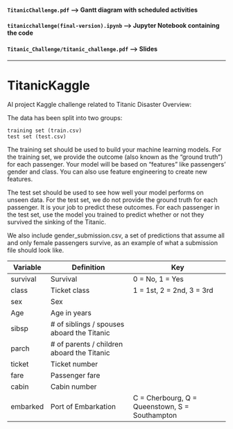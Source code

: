 
#### `TitanicChallenge.pdf`                      --> Gantt diagram with scheduled activities
#### `titanicchallenge(final-version).ipynb`     --> Jupyter Notebook containing the code
#### `Titanic_Challenge/titanic_challenge.pdf`   --> Slides

-------------------------------------------------------------------------------------------------------------------------
# TitanicKaggle
AI project Kaggle challenge related to Titanic Disaster
Overview:

The data has been split into two groups:

    training set (train.csv)
    test set (test.csv)

The training set should be used to build your machine learning models. For the training set, we provide the outcome (also known as the “ground truth”) for each passenger. Your model will be based on “features” like passengers’ gender and class. You can also use feature engineering to create new features.

The test set should be used to see how well your model performs on unseen data. For the test set, we do not provide the ground truth for each passenger. It is your job to predict these outcomes. For each passenger in the test set, use the model you trained to predict whether or not they survived the sinking of the Titanic.

We also include gender_submission.csv, a set of predictions that assume all and only female passengers survive, as an example of what a submission file should look like.

|Variable	|Definition	|Key
|------------|---------|--------
|survival 	|Survival |	0 = No, 1 = Yes
|class |	Ticket class |	1 = 1st, 2 = 2nd, 3 = 3rd
|sex 	|Sex 	|
|Age |	Age in years |	
|sibsp |	# of siblings / spouses aboard the Titanic 	|
|parch |	# of parents / children aboard the Titanic 	
|ticket |	Ticket number 	|
|fare 	|Passenger fare 	|
|cabin |	Cabin number 	|
|embarked |	Port of Embarkation |	C = Cherbourg, Q = Queenstown, S = Southampton|
